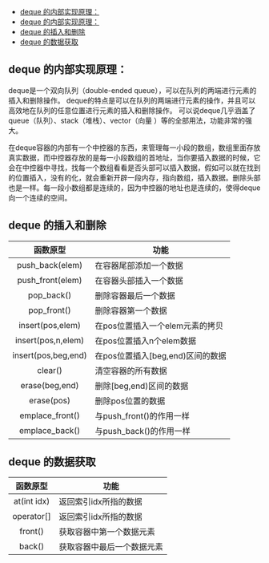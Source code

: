 <!-- @import "[TOC]" {cmd="toc" depthFrom=1 depthTo=6 orderedList=false} -->
<!-- code_chunk_output -->
- [deque 的内部实现原理：](#deque-的内部实现原理)
- [deque 的内部实现原理：](#deque-的内部实现原理)
- [deque 的插入和删除](#deque-的插入和删除)
- [deque 的数据获取](#deque-的数据获取)

<!-- /code_chunk_output -->


## deque 的内部实现原理：

deque是一个双向队列（double-ended queue），可以在队列的两端进行元素的插入和删除操作。
deque的特点是可以在队列的两端进行元素的操作，并且可以高效地在队列的任意位置进行元素的插入和删除操作。
可以说deque几乎涵盖了queue（队列）、stack（堆栈）、vector（向量 ）等的全部用法，功能非常的强大。

在deque容器的内部有一个中控器的东西，来管理每一小段的数组，数组里面存放真实数据，而中控器存放的是每一小段数组的首地址，当你要插入数据的时候，它会在中控器中寻找，找每一个数组看看是否头部可以插入数据，假如可以就在找到的位置插入，没有的化，就会重新开辟一段内存，指向数组，插入数据。删除头部也是一样。每一段小数组都是连续的，因为中控器的地址也是连续的，使得deque向一个连续的空间。



## deque 的插入和删除
|函数原型            |功能|
|:--:               |--|
|push_back(elem)	|在容器尾部添加一个数据|
|push_front(elem)	|在容器头部插入一个数据|
|pop_back()			|删除容器最后一个数据|
|pop_front()		|删除容器第一个数据|
|insert(pos,elem)	|在pos位置插入一个elem元素的拷贝|
|insert(pos,n,elem)	|在pos位置插入n个elem数据|
|insert(pos,beg,end)|在pos位置插入[beg,end)区间的数据|
|clear()			|清空容器的所有数据|
|erase(beg,end)		|删除[beg,end)区间的数据|
|erase(pos)			|删除pos位置的数据|
|emplace_front()    |与push_front()的作用一样|
|emplace_back()		|与push_back()的作用一样|

## deque 的数据获取
|函数原型|	功能|
|:--:|--|
|at(int idx)|返回索引idx所指的数据|
|operator[]	|返回索引idx所指的数据|
|front()	|获取容器中第一个数据元素|
|back()		|获取容器中最后一个数据元素|






